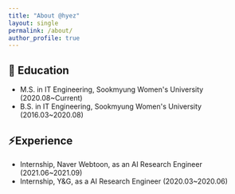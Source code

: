 ```yaml
---
title: "About @hyez"
layout: single
permalink: /about/
author_profile: true
---
```


<!-- 개인적으로 공부하고 연구한 것을 정리하고 공유하는 블로그입니다 😄  -->


## 🔭 <b>Education</b>
- M.S. in IT Engineering, Sookmyung Women's University (2020.08~Current)
- B.S. in IT Engineering, Sookmyung Women's University (2016.03~2020.08)


## ⚡<b>Experience</b>
- Internship, Naver Webtoon, as an AI Research Engineer (2021.06~2021.09)
- Internship, Y&G, as a AI Research Engineer (2020.03~2020.06)